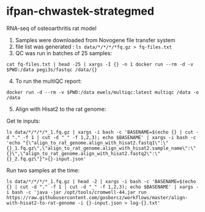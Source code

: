# ifpan-chwastek-strategmed
RNA-seq of osteoarthritis rat model

1. Samples were downloaded from Novogene file transfer system
2. file list was generated : `ls data/*/*/*/*fq.gz > fq-files.txt`
3. QC was run in batches of 25 samples:
```
cat fq-files.txt | head -25 | xargs -I {} -n 1 docker run --rm -d -v $PWD:/data pegi3s/fastqc /data/{}
```
4. To run the multiQC report:
```
docker run -d --rm -v $PWD:/data ewels/multiqc:latest multiqc /data -o /data
```
5. Align with Hisat2 to the rat genome:

Get te inputs:
```
ls data/*/*/*/*_1.fq.gz | xargs -i bash -c 'BASENAME=$(echo {} | cut -d "." -f 1 | cut -d "_" -f 1,2,3); echo $BASENAME' | xargs -i bash -c 'echo "{\"align_to_rat_genome.align_with_hisat2.fastq1\":\"{}_1.fq.gz\",\"align_to_rat_genome.align_with_hisat2.sample_name\":\"{}\",\"align_to_rat_genome.align_with_hisat2.fastq2\":\"{}_2.fq.gz\"}">{}-input.json'
```

Run two samples at the time: 
```
ls data/*/*/*/*_1.fq.gz | head -2 | xargs -i bash -c 'BASENAME=$(echo {} | cut -d "." -f 1 | cut -d "_" -f 1,2,3); echo $BASENAME' | xargs -i bash -c 'java -jar /opt/tools/cromwell-44.jar run https://raw.githubusercontent.com/gosborcz/workflows/master/align-with-hisat2-to-rat-genome -i {}-input.json > log-{}.txt'
```
